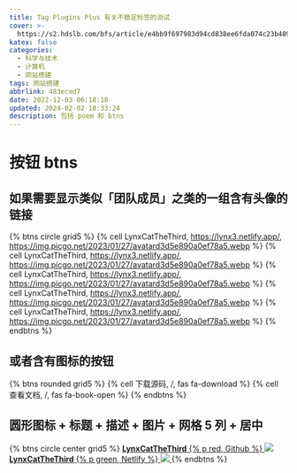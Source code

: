 ```yaml
---
title: Tag Plugins Plus 有关不稳定标签的测试
cover: >-
  https://s2.hdslb.com/bfs/article/e4bb9f697983d94cd838ee6fda074c23b489052e.png@1e_1c.webp
katex: false
categories:
  - 科学与技术
  - 计算机
  - 网站搭建
tags: 网站搭建
abbrlink: 483eced7
date: 2022-12-03 06:18:18
updated: 2024-02-02 18:33:24
description: 包括 poem 和 btns
---
```


# 按钮 btns

## 如果需要显示类似「团队成员」之类的一组含有头像的链接

{% btns circle grid5 %}
{% cell LynxCatTheThird, https://lynx3.netlify.app/, https://img.picgo.net/2023/01/27/avatard3d5e890a0ef78a5.webp %}
{% cell LynxCatTheThird, https://lynx3.netlify.app/, https://img.picgo.net/2023/01/27/avatard3d5e890a0ef78a5.webp %}
{% cell LynxCatTheThird, https://lynx3.netlify.app/, https://img.picgo.net/2023/01/27/avatard3d5e890a0ef78a5.webp %}
{% cell LynxCatTheThird, https://lynx3.netlify.app/, https://img.picgo.net/2023/01/27/avatard3d5e890a0ef78a5.webp %}
{% cell LynxCatTheThird, https://lynx3.netlify.app/, https://img.picgo.net/2023/01/27/avatard3d5e890a0ef78a5.webp %}
{% endbtns %}

## 或者含有图标的按钮

{% btns rounded grid5 %}
{% cell 下载源码, /, fas fa-download %}
{% cell 查看文档, /, fas fa-book-open %}
{% endbtns %}

## 圆形图标 + 标题 + 描述 + 图片 + 网格 5 列 + 居中

{% btns circle center grid5 %}
<a href='https://lynxcatthethird.github.io/'>
<i class='fab fa-apple'></i>
<b>LynxCatTheThird</b>
{% p red, Github %}
<img src='https://img.picgo.net/2023/01/27/avatard3d5e890a0ef78a5.webp'>
</a>
<a href='https://lynx3.netlify.app/'>
<i class='fab fa-apple'></i>
<b>LynxCatTheThird</b>
{% p green, Netlify %}
<img src='https://img.picgo.net/2023/01/27/avatard3d5e890a0ef78a5.webp'>
</a>
{% endbtns %}
